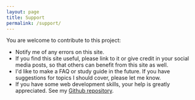 ```yaml
---
layout: page
title: Support
permalink: /support/
---
```


You are welcome to contribute to this project:

* Notify me of any errors on this site.
* If you find this site useful, please link to it or give credit in your social media posts, so that others can benefit from this site as well.
* I'd like to make a FAQ or study guide in the future. If you have suggestions for topics I should cover, please let me know.
* If you have some web development skills, your help is greatly appreciated. See my [Github repository](https://github.com/currentkorean/hanja).